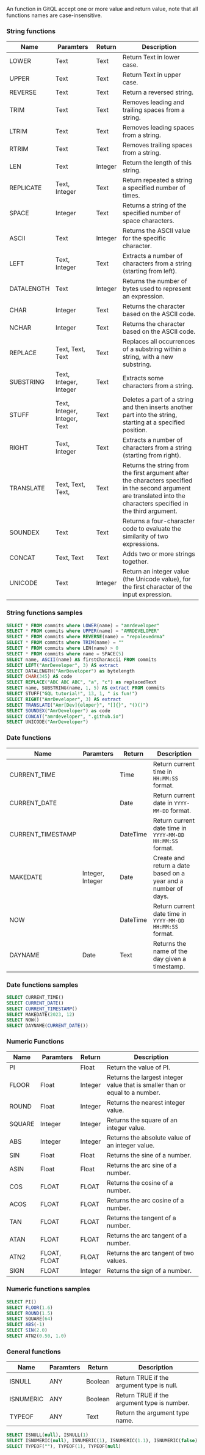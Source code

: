 An function in GitQL accept one or more value and return value,
note that all functions names are case-insensitive.

### String functions

| Name       | Paramters                    | Return  | Description                                                                                                                                                          |
| ---------- | ---------------------------- | ------- | -------------------------------------------------------------------------------------------------------------------------------------------------------------------- |
| LOWER      | Text                         | Text    | Return Text in lower case.                                                                                                                                           |
| UPPER      | Text                         | Text    | Return Text in upper case.                                                                                                                                           |
| REVERSE    | Text                         | Text    | Return a reversed string.                                                                                                                                            |
| TRIM       | Text                         | Text    | Removes leading and trailing spaces from a string.                                                                                                                   |
| LTRIM      | Text                         | Text    | Removes leading spaces from a string.                                                                                                                                |
| RTRIM      | Text                         | Text    | Removes trailing spaces from a string.                                                                                                                               |
| LEN        | Text                         | Integer | Return the length of this string.                                                                                                                                    |
| REPLICATE  | Text, Integer                | Text    | Return repeated a string a specified number of times.                                                                                                                |
| SPACE      | Integer                      | Text    | Returns a string of the specified number of space characters.                                                                                                        |
| ASCII      | Text                         | Integer | Returns the ASCII value for the specific character.                                                                                                                  |
| LEFT       | Text, Integer                | Text    | Extracts a number of characters from a string (starting from left).                                                                                                  |
| DATALENGTH | Text                         | Integer | Returns the number of bytes used to represent an expression.                                                                                                         |
| CHAR       | Integer                      | Text    | Returns the character based on the ASCII code.                                                                                                                       |
| NCHAR      | Integer                      | Text    | Returns the character based on the ASCII code.                                                                                                                       |
| REPLACE    | Text, Text, Text             | Text    | Replaces all occurrences of a substring within a string, with a new substring.                                                                                       |
| SUBSTRING  | Text, Integer, Integer       | Text    | Extracts some characters from a string.                                                                                                                              |
| STUFF      | Text, Integer, Integer, Text | Text    | Deletes a part of a string and then inserts another part into the string, starting at a specified position.                                                          |
| RIGHT      | Text, Integer                | Text    | Extracts a number of characters from a string (starting from right).                                                                                                 |
| TRANSLATE  | Text, Text, Text,            | Text    | Returns the string from the first argument after the characters specified in the second argument are translated into the characters specified in the third argument. |
| SOUNDEX    | Text                         | Text    | Returns a four-character code to evaluate the similarity of two expressions.                                                                                         |
| CONCAT     | Text, Text                   | Text    | Adds two or more strings together.                                                                                                                                   |
| UNICODE    | Text                         | Integer | Return an integer value (the Unicode value), for the first character of the input expression.                                                                        |

### String functions samples

```sql
SELECT * FROM commits where LOWER(name) = "amrdeveloper"
SELECT * FROM commits where UPPER(name) = "AMRDEVELOPER"
SELECT * FROM commits where REVERSE(name) = "repolevedrma"
SELECT * FROM commits where TRIM(name) = ""
SELECT * FROM commits where LEN(name) > 0
SELECT * FROM commits where name = SPACE(5)
SELECT name, ASCII(name) AS firstCharAscii FROM commits
SELECT LEFT("AmrDeveloper", 3) AS extract
SELECT DATALENGTH("AmrDeveloper") as bytelength
SELECT CHAR(345) AS code
SELECT REPLACE("ABC ABC ABC", "a", "c") as replacedText
SELECT name, SUBSTRING(name, 1, 5) AS extract FROM commits
SELECT STUFF("GQL tutorial!", 13, 1, " is fun!")
SELECT RIGHT("AmrDeveloper", 3) AS extract
SELECT TRANSLATE("Amr[Dev]{eloper}", "[]{}", "()()")
SELECT SOUNDEX("AmrDeveloper") as code
SELECT CONCAT("amrdeveloper", ".github.io")
SELECT UNICODE("AmrDeveloper")
```

### Date functions

| Name              | Paramters        | Return   | Description                                                    |
| ----------------- | ---------------- | -------- | -------------------------------------------------------------- |
| CURRENT_TIME      |                  | Time     | Return current time in `HH:MM:SS` format.                      |
| CURRENT_DATE      |                  | Date     | Return current date in `YYYY-MM-DD` format.                    |
| CURRENT_TIMESTAMP |                  | DateTime | Return current date time in `YYYY-MM-DD HH:MM:SS` format.      |
| MAKEDATE          | Integer, Integer | Date     | Create and return a date based on a year and a number of days. |
| NOW               |                  | DateTime | Return current date time in `YYYY-MM-DD HH:MM:SS` format.      |
| DAYNAME           | Date             | Text     | Returns the name of the day given a timestamp.                 |

### Date functions samples

```sql
SELECT CURRENT_TIME()
SELECT CURRENT_DATE()
SELECT CURRENT_TIMESTAMP()
SELECT MAKEDATE(2023, 12)
SELECT NOW()
SELECT DAYNAME(CURRENT_DATE())
```

### Numeric Functions

| Name   | Paramters    | Return  | Description                                                                  |
| ------ | ------------ | ------- | ---------------------------------------------------------------------------- |
| PI     |              | Float   | Return the value of PI.                                                      |
| FLOOR  | Float        | Integer | Returns the largest integer value that is smaller than or equal to a number. |
| ROUND  | Float        | Integer | Returns the nearest integer value.                                           |
| SQUARE | Integer      | Integer | Returns the square of an integer value.                                      |
| ABS    | Integer      | Integer | Returns the absolute value of an integer value.                              |
| SIN    | Float        | Float   | Returns the sine of a number.                                                |
| ASIN   | Float        | Float   | Returns the arc sine of a number.                                            |
| COS    | FLOAT        | FLOAT   | Returns the cosine of a number.                                              |
| ACOS   | FLOAT        | FLOAT   | Returns the arc cosine of a number.                                          |
| TAN    | FLOAT        | FLOAT   | Returns the tangent of a number.                                             |
| ATAN   | FLOAT        | FLOAT   | Returns the arc tangent of a number.                                         |
| ATN2   | FLOAT, FLOAT | FLOAT   | Returns the arc tangent of two values.                                       |
| SIGN   | FLOAT        | Integer | Returns the sign of a number.                                                |

### Numeric functions samples

```sql
SELECT PI()
SELECT FLOOR(1.6)
SELECT ROUND(1.5)
SELECT SQUARE(64)
SELECT ABS(-1)
SELECT SIN(2.0)
SELECT ATN2(0.50, 1.0)
```

### General functions

| Name      | Paramters | Return  | Description                                 |
| --------- | --------- | ------- | ------------------------------------------- |
| ISNULL    | ANY       | Boolean | Return TRUE if the argument type is null.   |
| ISNUMERIC | ANY       | Boolean | Return TRUE if the argument type is number. |
| TYPEOF    | ANY       | Text    | Return the argument type name.              |

```sql
SELECT ISNULL(null), ISNULL(1)
SELECT ISNUMERIC(null), ISNUMERIC(1), ISNUMERIC(1.1), ISNUMERIC(false)
SELECT TYPEOF(""), TYPEOF(1), TYPEOF(null)
```